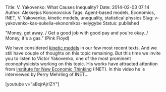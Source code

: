 Title: V. Yakovenko: What Causes Inequality?
Date: 2014-02-03 07:14
Author: Aleksejus Kononovicius
Tags: Agent-based models, Economics, INET, V. Yakovenko, kinetic models, unequality, statistical physics
Slug: v-yakovenko-kas-sukelia-ekonomikos-nelygybe
Status: published

"Money, get away. / Get a good job with
good pay and you're okay. / Money, it's a gas." (Pink Floyd)

We have considered [kinetic
models](/tag/kinetic-models) in our few most
recent texts, And we still have couple of thoughts on this topic
remaining. But this time we invite you to listen to Victor Yakovenko,
one of the most prominent econophysicists working on this topic. His
works have attracted attention from [Institute for New Economic
Thinking](http://ineteconomics.org) (INET). In this video he is
interviewed by Perry Mehrling of INET...<!--more-->

[youtube v="aBxjrAjrIZY"]
